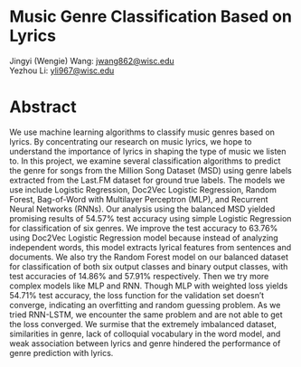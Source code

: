 # Music Genre Classification Based on Lyrics

Jingyi (Wengie) Wang: jwang862@wisc.edu   
Yezhou Li: yli967@wisc.edu

# Abstract 
We use machine learning algorithms to classify music genres based on lyrics. By concentrating our research on music lyrics, we hope to understand the importance of lyrics in shaping the type of music we listen to. In this project, we examine several classification algorithms to predict the genre for songs from the Million Song Dataset (MSD) using genre labels extracted from the Last.FM dataset for ground true labels. The models we use include Logistic Regression, Doc2Vec Logistic Regression, Random Forest, Bag-of-Word with Multilayer Perceptron (MLP), and Recurrent Neural Networks (RNNs). Our analysis using the balanced MSD yielded promising results of 54.57\% test accuracy using simple Logistic Regression for classification of six genres. We improve the test accuracy to 63.76\% using Doc2Vec Logistic Regression model because instead of analyzing independent words, this model extracts lyrical features from sentences and documents. We also try the Random Forest model on our balanced dataset for classification of both six output classes and binary output classes, with test accuracies of 14.86\% and 57.91\% respectively. Then we try more complex models like MLP and RNN. Though MLP with weighted loss yields 54.71\% test accuracy, the loss function for the validation set doesn’t converge, indicating an overfitting and random guessing problem. As we tried RNN-LSTM, we encounter the same problem and are not able to get the loss converged. We surmise that the extremely imbalanced dataset, similarities in genre, lack of colloquial vocabulary in the word model, and weak association between lyrics and genre hindered the performance of genre prediction with lyrics.
